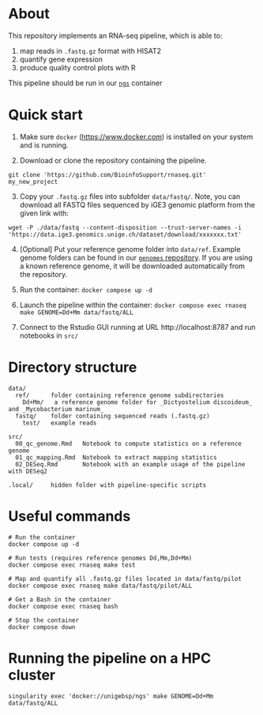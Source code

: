 


# About
This repository implements an RNA-seq pipeline, which is able to:

 1. map reads in `.fastq.gz` format with HISAT2
 2. quantify gene expression
 3. produce quality control plots with R

This pipeline should be run in our [`ngs`](https://github.com/BioinfoSupport/ngs) container 


# Quick start

 1) Make sure `docker` (https://www.docker.com) is installed on your system and is running.
 
 2) Download or clone the repository containing the pipeline.
```
git clone 'https://github.com/BioinfoSupport/rnaseq.git' my_new_project
```

 3) Copy your `.fastq.gz` files into subfolder `data/fastq/`. Note, you can download all FASTQ files sequenced by iGE3 genomic platform from the given link with:
```
wget -P ./data/fastq --content-disposition --trust-server-names -i 'https://data.ige3.genomics.unige.ch/dataset/download/xxxxxxx.txt'
```

 4) [Optional] Put your reference genome folder into `data/ref`. Example genome folders can be found in our [`genomes` repository](https://github.com/BioinfoSupport/genomes/releases). If you are using a known reference genome, it will be downloaded automatically from the repository.
 
 5) Run the container: `docker compose up -d`

 6) Launch the pipeline within the container: `docker compose exec rnaseq make GENOME=Dd+Mm data/fastq/ALL`

 7) Connect to the Rstudio GUI running at URL http://localhost:8787 and run notebooks in `src/`




# Directory structure

```
data/
  ref/      folder containing reference genome subdirectories
    Dd+Mm/   a reference genome folder for _Dictyostelium discoideum_ and _Mycobacterium marinum_
  fastq/    folder containing sequenced reads (.fastq.gz)
    test/   example reads
    
src/
  00_qc_genome.Rmd   Notebook to compute statistics on a reference genome
  01_qc_mapping.Rmd  Notebook to extract mapping statistics
  02_DESeq.Rmd       Notebook with an example usage of the pipeline with DESeq2
  
.local/     hidden folder with pipeline-specific scripts
```


# Useful commands
```
# Run the container 
docker compose up -d

# Run tests (requires reference genomes Dd,Mm,Dd+Mm)
docker compose exec rnaseq make test

# Map and quantify all .fastq.gz files located in data/fastq/pilot
docker compose exec rnaseq make data/fastq/pilot/ALL

# Get a Bash in the container
docker compose exec rnaseq bash

# Stop the container
docker compose down
```


# Running the pipeline on a HPC cluster
```
singularity exec 'docker://unigebsp/ngs' make GENOME=Dd+Mm data/fastq/ALL
```






